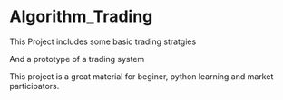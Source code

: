 # Algorithm_Trading
This Project includes some basic trading stratgies

And a prototype of a trading system

This project is a great material for beginer, python learning and market participators.
